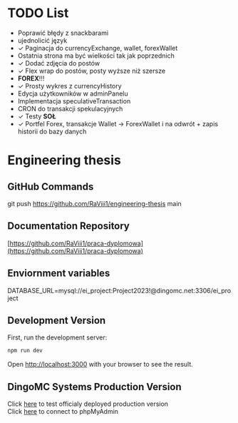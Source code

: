 # TODO List

- Poprawić błędy z snackbarami
- ujednolicić język
- ✓ Paginacja do currencyExchange, wallet, forexWallet
- Ostatnia strona ma być wielkości tak jak poprzednich
- ✓ Dodać zdjęcia do postów
- ✓ Flex wrap do postów, posty wyższe niż szersze
- **FOREX**!!!
- ✓ Prosty wykres z currencyHistory
- Edycja użytkowników w adminPanelu
- Implementacja speculativeTransaction
- CRON do transakcji spekulacyjnych
- ✓ Testy **SOŁ**
- ✓ Portfel Forex, transakcje Wallet -> ForexWallet i na odwrót + zapis historii do bazy danych

# Engineering thesis

## GitHub Commands

git push https://github.com/RaViii1/engineering-thesis main

## Documentation Repository

[https://github.com/RaViii1/praca-dyplomowa](https://github.com/RaViii1/praca-dyplomowa)

## Enviornment variables

DATABASE_URL=mysql://ei_project:Project2023!@dingomc.net:3306/ei_project

## Development Version

First, run the development server:

```bash
npm run dev
```

Open [http://localhost:3000](http://localhost:3000) with your browser to see the result.

## DingoMC Systems Production Version

Click [here](http://dingomc.net:3001) to test officialy deployed production version  
Click [here](http://dingomc.net:3002) to connect to phpMyAdmin
